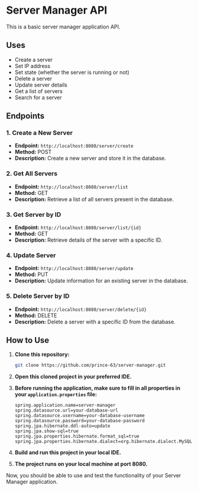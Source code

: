 # Server Manager API

This is a basic server manager application API.

## Uses

- Create a server
- Set IP address
- Set state (whether the server is running or not)
- Delete a server
- Update server details
- Get a list of servers
- Search for a server

## Endpoints

### 1. Create a New Server

- **Endpoint:** `http://localhost:8080/server/create`
- **Method:** POST
- **Description:** Create a new server and store it in the database.

### 2. Get All Servers

- **Endpoint:** `http://localhost:8080/server/list`
- **Method:** GET
- **Description:** Retrieve a list of all servers present in the database.

### 3. Get Server by ID

- **Endpoint:** `http://localhost:8080/server/list/{id}`
- **Method:** GET
- **Description:** Retrieve details of the server with a specific ID.

### 4. Update Server

- **Endpoint:** `http://localhost:8080/server/update`
- **Method:** PUT
- **Description:** Update information for an existing server in the database.

### 5. Delete Server by ID

- **Endpoint:** `http://localhost:8080/server/delete/{id}`
- **Method:** DELETE
- **Description:** Delete a server with a specific ID from the database.

## How to Use

1. **Clone this repository:**

    ```bash
    git clone https://github.com/prince-63/server-manager.git
    ```

2. **Open this cloned project in your preferred IDE.**

3. **Before running the application, make sure to fill in all properties in your `application.properties` file:**

    ```properties
    spring.application.name=server-manager
    spring.datasource.url=your-database-url
    spring.datasource.username=your-database-username
    spring.datasource.password=your-database-password
    spring.jpa.hibernate.ddl-auto=update
    spring.jpa.show-sql=true
    spring.jpa.properties.hibernate.format_sql=true
    spring.jpa.properties.hibernate.dialect=org.hibernate.dialect.MySQL8Dialect
    ```

4. **Build and run this project in your local IDE.**

5. **The project runs on your local machine at port 8080.**

Now, you should be able to use and test the functionality of your Server Manager application.
